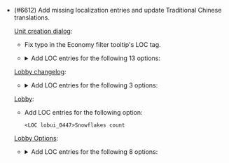 - (#6612) Add missing localization entries and update Traditional Chinese translations.

  [Unit creation dialog](/lua/ui/dialogs/createunit.lua):

  - Fix typo in the Economy filter tooltip's LOC tag.

  - <details><summary>Add LOC entries for the following 13 options:</summary>

      ```
      <LOC spawn_filter_count>Count
      <LOC spawn_filter_veterancy>Veterancy
      <LOC spawn_filter_rotation>Rotation
      <LOC spawn_filter_count>Count
      <LOC spawn_filter_rotation>Rotation
      <LOC spawn_filter_scatter>Scatter
      <LOC spawn_filter_preset>Filter Preset
      <LOC spawn_filter_save>Save
      <LOC spawn_filter_save_tip>Save current filter as preset
      <LOC spawn_filter_delete>Delete
      <LOC spawn_filter_delete_tip>Delete current filter preset
      <LOC spawn_filter_clear>Clear All
      <LOC spawn_filter_clear_tip>Clear all filters
      ```

    </details>

  [Lobby changelog](/lua/ui/lobby/changelog.lua):

  - <details><summary>Add LOC entries for the following 3 options:</summary>

    ```
    <LOC uilobby_0004>Github
    <LOC uilobby_0005>Patchnotes
    <LOC uilobby_0006>Report a bug
    ```

    </details>

  [Lobby](/lua/ui/lobby/lobby.lua):

  - Add LOC entries for the following option:

    `<LOC lobui_0447>Snowflakes count`

  [Lobby Options](/lua/ui/lobby/lobbyOptions.lua):

  - <details><summary>Add LOC entries for the following 8 options:</summary>

    ```
    <LOC lobui_0808>Disconnection delay
    <LOC lobui_0809>Sets the disconnect delay when a player has trouble connecting.
    <LOC lobui_0810>Tournament
    <LOC lobui_0811>The eject delay is set to 10 seconds and after 90 seconds the player is ejected automatically.
    <LOC lobui_0812>Quick
    <LOC lobui_0813>The eject delay is set to 30 seconds and after 90 seconds the player is ejected automatically.
    <LOC lobui_0814>Regular
    <LOC lobui_0815>The eject delay is set to 90 seconds and after 180 seconds the player is ejected automatically.
    ```

    </details>
